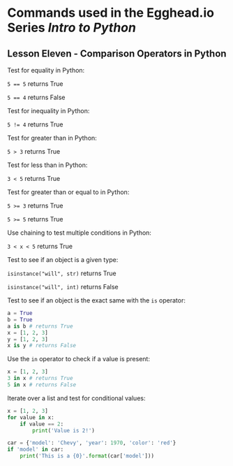 # Commands used in the Egghead.io Series *Intro to Python*
## Lesson Eleven - Comparison Operators in Python

Test for equality in Python:

`5 == 5` returns True

`5 == 4` returns False

Test for inequality in Python:

`5 != 4` returns True

Test for greater than in Python:

`5 > 3` returns True

Test for less than in Python:

`3 < 5` returns True

Test for greater than or equal to in Python:

`5 >= 3` returns True

`5 >= 5` returns True

Use chaining to test multiple conditions in Python:

`3 < x < 5` returns True

Test to see if an object is a given type:

`isinstance("will", str)` returns True

`isinstance("will", int)` returns False

Test to see if an object is the exact same with the `is` operator:

```python
a = True
b = True
a is b # returns True
x = [1, 2, 3]
y = [1, 2, 3]
x is y # returns False
```

Use the `in` operator to check if a value is present:

```python
x = [1, 2, 3]
3 in x # returns True
5 in x # returns False
```

Iterate over a list and test for conditional values:

```python
x = [1, 2, 3]
for value in x:
    if value == 2:
        print('Value is 2!')

car = {'model': 'Chevy', 'year': 1970, 'color': 'red'}
if 'model' in car:
    print('This is a {0}'.format(car['model']))
```